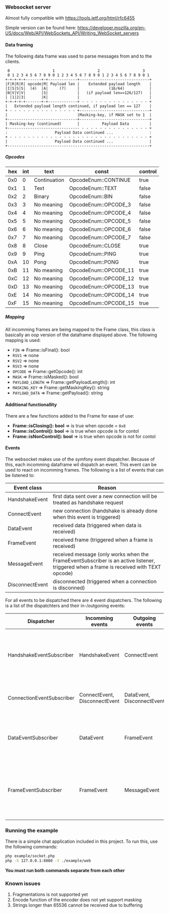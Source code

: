 ### Websocket server
Almost fully compatible with https://tools.ietf.org/html/rfc6455

Simple version can be found here:
https://developer.mozilla.org/en-US/docs/Web/API/WebSockets_API/Writing_WebSocket_servers

#### Data framing
The following data frame was used to parse messages from and
to the clients.
```
 0                   1                   2                   3
 0 1 2 3 4 5 6 7 8 9 0 1 2 3 4 5 6 7 8 9 0 1 2 3 4 5 6 7 8 9 0 1
+-+-+-+-+-------+-+-------------+-------------------------------+
|F|R|R|R| opcode|M| Payload len |    Extended payload length    |
|I|S|S|S|  (4)  |A|     (7)     |             (16/64)           |
|N|V|V|V|       |S|             |   (if payload len==126/127)   |
| |1|2|3|       |K|             |                               |
+-+-+-+-+-------+-+-------------+ - - - - - - - - - - - - - - - +
|   Extended payload length continued, if payload len == 127    |
+ - - - - - - - - - - - - - - - +-------------------------------+
|                               |Masking-key, if MASK set to 1  |
+-------------------------------+-------------------------------+
| Masking-key (continued)       |          Payload Data         |
+-------------------------------- - - - - - - - - - - - - - - - +
:                     Payload Data continued ...                :
+ - - - - - - - - - - - - - - - - - - - - - - - - - - - - - - - +
|                     Payload Data continued ...                |
+---------------------------------------------------------------+
```

##### Opcodes
| hex | int | text                 | const                  | control |
|-----|-----|----------------------|------------------------|---------|
| 0x0 | 0   | Continuation         | OpcodeEnum::CONTINUE   | true    |
| 0x1 | 1   | Text                 | OpcodeEnum::TEXT       | false   |
| 0x2 | 2   | Binary               | OpcodeEnum::BIN        | false   |
| 0x3 | 3   | No meaning           | OpcodeEnum::OPCODE_3   | false   |
| 0x4 | 4   | No meaning           | OpcodeEnum::OPCODE_4   | false   |
| 0x5 | 5   | No meaning           | OpcodeEnum::OPCODE_5   | false   |
| 0x6 | 6   | No meaning           | OpcodeEnum::OPCODE_6   | false   |
| 0x7 | 7   | No meaning           | OpcodeEnum::OPCODE_7   | false   |
| 0x8 | 8   | Close                | OpcodeEnum::CLOSE      | true    |
| 0x9 | 9   | Ping                 | OpcodeEnum::PING       | true    |
| 0xA | 10  | Pong                 | OpcodeEnum::PONG       | true    |
| 0xB | 11  | No meaning           | OpcodeEnum::OPCODE_11  | true    |
| 0xC | 12  | No meaning           | OpcodeEnum::OPCODE_12  | true    |
| 0xD | 13  | No meaning           | OpcodeEnum::OPCODE_13  | true    |
| 0xE | 14  | No meaning           | OpcodeEnum::OPCODE_14  | true    |
| 0xF | 15  | No meaning           | OpcodeEnum::OPCODE_15  | true    |

##### Mapping
All incomming frames are being mapped to the Frame class, this class
is basically an oop version of the dataframe displayed above. The
following mapping is used:

 - `FIN` => Frame::isFinal(): bool
 - `RSV1` => none
 - `RSV2` => none
 - `RSV3` => none
 - `OPCODE` => Frame::getOpcode(): int
 - `MASK` => Frame::isMasked(): bool
 - `PAYLOAD_LENGTH` => Frame::getPayloadLength(): int
 - `MASKING_KEY` => Frame::getMaskingKey(): string
 - `PAYLOAD_DATA` => Frame::getPayload(): string

#### Additional functionallity
There are a few functions added to the Frame for ease of use:
 - __Frame::isClosing(): bool__ => is true when opcode = `0x8`
 - __Frame::isControl(): bool__ => is true when opcode is for contol
 - __Frame::isNonControl(): bool__ => is true when opcode is not
 for contol

#### Events
The websocket makes use of the symfony event dispatcher. Because of this,
each incomming dataframe wil dispatch an event. This event can be used
to react on incomming frames. The following is a list of events that
can be listened to:

| Event class     | Reason                                                                                                                                        |
|-----------------|-----------------------------------------------------------------------------------------------------------------------------------------------|
| HandshakeEvent  | first data sent over a new connection will be treated as handshake request                                                                    |
| ConnectEvent    | new connection (handshake is already done when this event is triggered)                                                                       |
| DataEvent       | received data (triggered when data is received)                                                                                               |
| FrameEvent      | received frame (triggered when a frame is received)                                                                                           |
| MessageEvent    | received message (only works when the FrameEventSubscriber is an active listener, triggered when a frame is received with TEXT opcode)        |
| DisconnectEvent | disconnected (triggered when a connection is disconned)                                                                                       |

For all events to be dispatched there are 4 event dispatchers. The following is a list of the dispatchters and their in-/outgoning events:

| Dispatcher                    | Incomming events              | Outgoing events            | Purpose                                                                         |
|-------------------------------|-------------------------------|----------------------------|---------------------------------------------------------------------------------|
| HandshakeEventSubscriber      | HandshakeEvent                | ConnectEvent               | Handle handshake and dispatch a connect event when successfull                  |
| ConnectionEventSubscriber     | ConnectEvent, DisconnectEvent | DataEvent, DisconnectEvent | Handle connection and map connection events                                     |
| DataEventSubscriber           | DataEvent                     | FrameEvent                 | Parse incomming data to a frame and dispatch as frame event                     |
| FrameEventSubscriber          | FrameEvent                    | MessageEvent               | Handle incomming frame event and dispatch a Message event if the opcode is TEXT |

### Running the example
There is a simple chat application included in this project. To run this, use the following commands:
```bash
php example/socket.php
php -S 127.0.0.1:8080 -t ./example/web
```
__You must run both commands separate from each other__

### Known issues
1. Fragmentations is not supported yet
2. Encode function of the encoder does not yet support masking
3. Strings longer than 65536 cannot be received due to buffering
